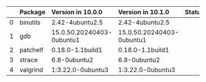 <!-- markdown-link-check-disable -->

|    | Package   | Version in 10.0.0         | Version in 10.1.0         | Status   |
|---:|:----------|:--------------------------|:--------------------------|:---------|
|  0 | binutils  | 2.42-4ubuntu2.5           | 2.42-4ubuntu2.5           |          |
|  1 | gdb       | 15.0.50.20240403-0ubuntu1 | 15.0.50.20240403-0ubuntu1 |          |
|  2 | patchelf  | 0.18.0-1.1build1          | 0.18.0-1.1build1          |          |
|  3 | strace    | 6.8-0ubuntu2              | 6.8-0ubuntu2              |          |
|  4 | valgrind  | 1:3.22.0-0ubuntu3         | 1:3.22.0-0ubuntu3         |          |